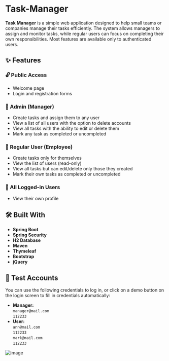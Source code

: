 # Task-Manager
**Task Manager** is a simple web application designed to help small teams or companies manage their tasks efficiently. The system allows managers to assign and monitor tasks, while regular users can focus on completing their own responsibilities. Most features are available only to authenticated users.
## ✨ Features
### 🔓 Public Access
- Welcome page
- Login and registration forms
### 👑 Admin (Manager)
- Create tasks and assign them to any user
- View a list of all users with the option to delete accounts
- View all tasks with the ability to edit or delete them
- Mark any task as completed or uncompleted
### 👤 Regular User (Employee)
- Create tasks only for themselves
- View the list of users (read-only)
- View all tasks but can edit/delete only those they created
- Mark their own tasks as completed or uncompleted
### 🙋 All Logged-in Users
- View their own profile
## 🛠️ Built With
- **Spring Boot**
- **Spring Security**
- **H2 Database**
- **Maven**
- **Thymeleaf**
- **Bootstrap**
- **jQuery**
## 🧪 Test Accounts
You can use the following credentials to log in, or click on a demo button on the login screen to fill in credentials automatically:
- **Manager:**  
  `manager@mail.com`  
  `112233`
- **User:**  
  `ann@mail.com`  
  `112233`  
  `mark@mail.com`  
  `112233`

![image](https://github.com/user-attachments/assets/bf75e5c5-1505-4fa3-bcfb-4cc9064fab93)

